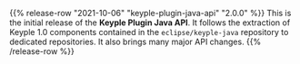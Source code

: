 {{% release-row "2021-10-06" "keyple-plugin-java-api" "2.0.0" %}} 
This is the initial release of the **Keyple Plugin Java API**. It follows the extraction of Keyple 1.0 components contained in the `eclipse/keyple-java` repository to dedicated repositories. It also brings many major API changes.
{{% /release-row %}}
